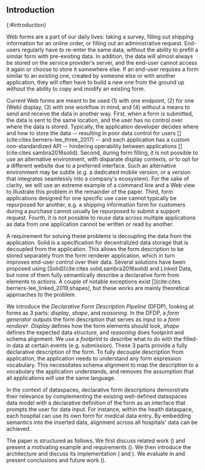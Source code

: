 ## Introduction
{:#introduction}

Web forms are a part of our daily lives: taking a survey, filling out shipping information for an online order, or filling out an administrative request.
End-users regularly have to re-enter the same data, without the ability to prefill a similar form with pre-existing data.
In addition, the data will almost always be stored on the service provider's server, and the end-user cannot access it again or choose to store it somewhere else.
If an end-user requires a form similar to an existing one, created by someone else or with another application, they will often have to build a new one from the ground up without the ability to copy and modify an existing form.

Current Web forms are meant to be used (1)&nbsp;with one endpoint, (2)&nbsp;for one (Web) display, (3)&nbsp;with one workflow in mind, and (4)&nbsp;without a means to send and receive the data in another way.
First, when a form is submitted, the data is sent to the same location, and the user has no control over where the data is stored.
Typically, the application developer decides where and how to store the data --&nbsp;resulting in poor data control for users&nbsp;[](cite:cites berners-lee_three_2017)&nbsp;-- and
each application has a custom non-standardized API --&nbsp;hindering operability between applications&nbsp;[](cite:cites sambra2016solid).
Second, during form filling, it is not possible to use an alternative environment, with disparate display contexts, or to opt for a different website due to a preferred interface.
Such an alternative environment may be subtle (e.g. a dedicated mobile version, or a version that integrates seamlessly into a company's ecosystem).
For the sake of clarity, we will use an extreme example of a command line and a Web view to illustrate this problem in the remainder of the paper. 
Third, form applications designed for one specific use case cannot typically be repurposed for another, e.g.
a shipping information form for customers during a purchase cannot usually be repurposed to submit a support request.
Fourth, it is not possible to reuse data across multiple applications as data from one application cannot be written or read by another.

A requirement for solving these problems is decoupling the data from the application.
Solid is a specification for decentralized data storage that is decoupled from the application.
This allows the form description to be stored separately from the form renderer application, which in turn improves end-user control over their data.
Several solutions have been proposed using [Solid](cite:cites solid,sambra2016solid) and Linked Data, but none of them fully semantically describe a declarative form from elements to actions.
A couple of notable exceptions exist&nbsp;[](cite:cites berners-lee_linked_2019,shapes),
but these works are mainly theoretical approaches to the problem.

We introduce the _Declarative Form Description Pipeline_ (DFDP), looking at forms as 3 parts: *display*, *shape*, and *reasoning*.
In the DFDP, a *form generator* outputs the form description that serves as input to a *form renderer*.
*Display* defines how the form elements should look, *shape* defines the expected data structure, and
*reasoning* does footprint and schema alignment.
We use a *footprint* to describe what to do with the filled-in data at certain events (e.g. submission).
These 3 parts provide a fully declarative description of the form.
To fully decouple description from application, the application needs to understand any form expression vocabulary.
This necessitates schema alignment to map the description to a vocabulary the application understands, and removes the assumption that all applications will use the same language.

In the context of dataspaces, declarative form descriptions demonstrate their relevance by complementing the existing well-defined dataspaces data model with a declarative definition of the form as an interface that prompts the user for data input.
For instance, within the health dataspace, each hospital can use its own form for medical data entry.
By embedding semantics into the inserted data, alignment across all hospitals' data can be achieved.

The paper is structured as follows.
We first discuss related work ([](#related-work)) and present a motivating example and requirements ([](#requirements)).
We then introduce the architecture and discuss its implementation ([](#architecture) and [](#implementation)).
We evaluate in [](#evaluation) 
and present conclusions and future work ([](#conclusion)).
